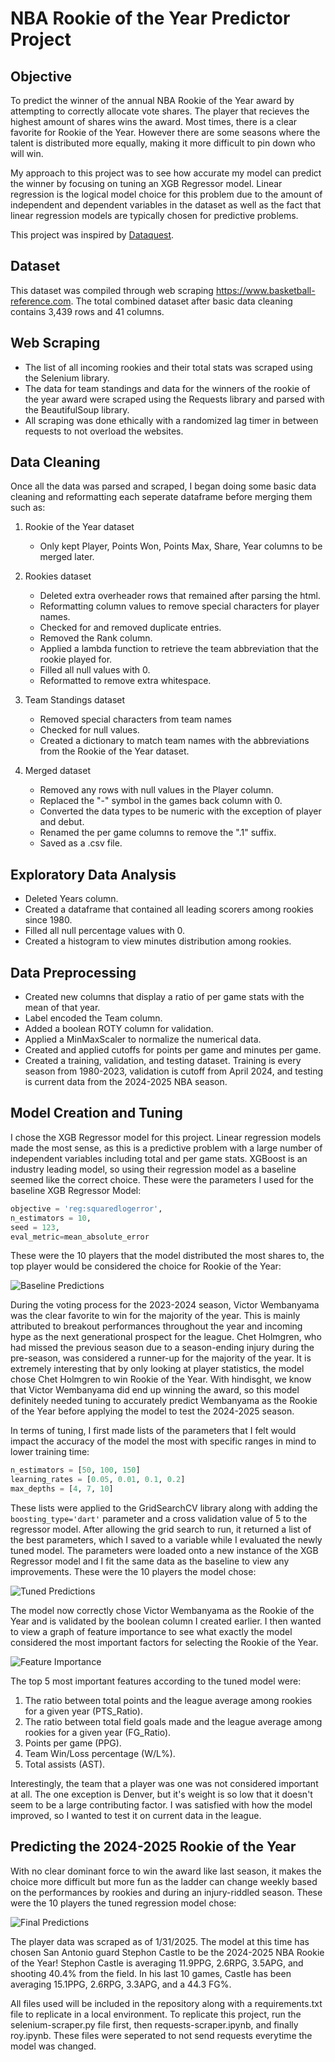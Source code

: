 # NBA Rookie of the Year Predictor Project

## Objective 
To predict the winner of the annual NBA Rookie of the Year award by attempting to correctly allocate vote shares. The player that recieves the highest amount of shares wins the award. Most times, there is a clear favorite for Rookie of the Year. However there are some seasons where the talent is distributed more equally, making it more difficult to pin down who will win. 

My approach to this project was to see how accurate my model can predict the winner by focusing on tuning an XGB Regressor model. Linear regression is the logical model choice for this problem due to the amount of independent and dependent variables in the dataset as well as the fact that linear regression models are typically chosen for predictive problems.

This project was inspired by [Dataquest](https://www.youtube.com/watch?v=JGQGd-oa0l4&t=0s).

## Dataset
This dataset was compiled through web scraping https://www.basketball-reference.com. The total combined dataset after basic data cleaning contains 3,439 rows and 41 columns.

## Web Scraping
- The list of all incoming rookies and their total stats was scraped using the Selenium library.
- The data for team standings and data for the winners of the rookie of the year award were scraped using the Requests library and parsed with the BeautifulSoup library.
- All scraping was done ethically with a randomized lag timer in between requests to not overload the websites.

## Data Cleaning
Once all the data was parsed and scraped, I began doing some basic data cleaning and reformatting each seperate dataframe before merging them such as:
1. Rookie of the Year dataset
   - Only kept Player, Points Won, Points Max, Share, Year columns to be merged later.

2. Rookies dataset
   - Deleted extra overheader rows that remained after parsing the html.
   - Reformatting column values to remove special characters for player names.
   - Checked for and removed duplicate entries.
   - Removed the Rank column.
   - Applied a lambda function to retrieve the team abbreviation that the rookie played for.
   - Filled all null values with 0.
   - Reformatted to remove extra whitespace.
  
3. Team Standings dataset
   - Removed special characters from team names
   - Checked for null values.
   - Created a dictionary to match team names with the abbreviations from the Rookie of the Year dataset.
  
4. Merged dataset
   - Removed any rows with null values in the Player column.
   - Replaced the "-" symbol in the games back column with 0.
   - Converted the data types to be numeric with the exception of player and debut.
   - Renamed the per game columns to remove the ".1" suffix.
   - Saved as a .csv file.

## Exploratory Data Analysis
- Deleted Years column.
- Created a dataframe that contained all leading scorers among rookies since 1980.
- Filled all null percentage values with 0.
- Created a histogram to view minutes distribution among rookies.

## Data Preprocessing
- Created new columns that display a ratio of per game stats with the mean of that year.
- Label encoded the Team column.
- Added a boolean ROTY column for validation.
- Applied a MinMaxScaler to normalize the numerical data.
- Created and applied cutoffs for points per game and minutes per game.
- Created a training, validation, and testing dataset. Training is every season from 1980-2023, validation is cutoff from April 2024, and testing is current data from the 2024-2025 NBA season.

## Model Creation and Tuning
I chose the XGB Regressor model for this project. Linear regression models made the most sense, as this is a predictive problem with a large number of independent variables including total and per game stats. XGBoost is an industry leading model, so using their regression model as a baseline seemed like the correct choice. These were the parameters I used for the baseline XGB Regressor Model:
 ```python
 objective = 'reg:squaredlogerror',
 n_estimators = 10,
 seed = 123,
 eval_metric=mean_absolute_error
 ```
These were the 10 players that the model distributed the most shares to, the top player would be considered the choice for Rookie of the Year:

![Baseline Predictions](images/Baseline_predictions.png)

During the voting process for the 2023-2024 season, Victor Wembanyama was the clear favorite to win for the majority of the year. This is mainly attributed to breakout performances throughout the year and incoming hype as the next generational prospect for the league. Chet Holmgren, who had missed the previous season due to a season-ending injury during the pre-season, was considered a runner-up for the majority of the year. It is extremely interesting that by only looking at player statistics, the model chose Chet Holmgren to win Rookie of the Year. With hindisght, we know that Victor Wembanyama did end up winning the award, so this model definitely needed tuning to accurately predict Wembanyama as the Rookie of the Year before applying the model to test the 2024-2025 season.

In terms of tuning, I first made lists of the parameters that I felt would impact the accuracy of the model the most with specific ranges in mind to lower training time:
```python
n_estimators = [50, 100, 150]
learning_rates = [0.05, 0.01, 0.1, 0.2]
max_depths = [4, 7, 10]
 ```
These lists were applied to the GridSearchCV library along with adding the ```boosting_type='dart'``` parameter and a cross validation value of 5 to the regressor model. After allowing the grid search to run, it returned a list of the best parameters, which I saved to a variable while I evaluated the newly tuned model. The parameters were loaded onto a new instance of the XGB Regressor model and I fit the same data as the baseline to view any improvements. These were the 10 players the model chose:

![Tuned Predictions](images/Tuned_predictions.png)

The model now correctly chose Victor Wembanyama as the Rookie of the Year and is validated by the boolean column I created earlier. I then wanted to view a graph of feature importance to see what exactly the model considered the most important factors for selecting the Rookie of the Year.

![Feature Importance](images/feature_importance.png)

The top 5 most important features according to the tuned model were:
1. The ratio between total points and the league average among rookies for a given year (PTS_Ratio).
2. The ratio between total field goals made and the league average among rookies for a given year (FG_Ratio).
3. Points per game (PPG).
4. Team Win/Loss percentage (W/L%).
5. Total assists (AST).

Interestingly, the team that a player was one was not considered important at all. The one exception is Denver, but it's weight is so low that it doesn't seem to be a large contributing factor. I was satisfied with how the model improved, so I wanted to test it on current data in the league.

## Predicting the 2024-2025 Rookie of the Year
With no clear dominant force to win the award like last season, it makes the choice more difficult but more fun as the ladder can change weekly based on the performances by rookies and during an injury-riddled season. These were the 10 players the tuned regression model chose:

![Final Predictions](images/final_predictions.png)

The player data was scraped as of 1/31/2025. The model at this time has chosen San Antonio guard Stephon Castle to be the 2024-2025 NBA Rookie of the Year! Stephon Castle is averaging 11.9PPG, 2.6RPG, 3.5APG, and shooting 40.4% from the field. In his last 10 games, Castle has been averaging 15.1PPG, 2.6RPG, 3.3APG, and a 44.3 FG%.

All files used will be included in the repository along with a requirements.txt file to replicate in a local environment. To replicate this project, run the selenium-scraper.py file first, then requests-scraper.ipynb, and finally roy.ipynb. These files were seperated to not send requests everytime the model was changed.
